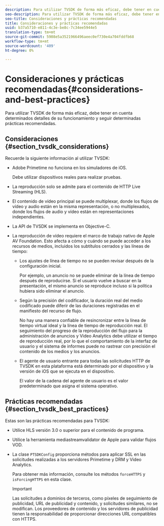 ```yaml
---
description: Para utilizar TVSDK de forma más eficaz, debe tener en cuenta determinados detalles de su funcionamiento y seguir determinadas prácticas recomendadas.
seo-description: Para utilizar TVSDK de forma más eficaz, debe tener en cuenta determinados detalles de su funcionamiento y seguir determinadas prácticas recomendadas.
seo-title: Consideraciones y prácticas recomendadas
title: Consideraciones y prácticas recomendadas
uuid: b37a5710-e811-4c3e-be8c-7c34ee5944e5
translation-type: tm+mt
source-git-commit: 5908e5a3521966496aeec0ef730e4a704fddfb68
workflow-type: tm+mt
source-wordcount: '409'
ht-degree: 0%

---
```



# Consideraciones y prácticas recomendadas{#considerations-and-best-practices}

Para utilizar TVSDK de forma más eficaz, debe tener en cuenta determinados detalles de su funcionamiento y seguir determinadas prácticas recomendadas.

## Consideraciones {#section_tvsdk_considerations}

Recuerde la siguiente información al utilizar TVSDK:

* Adobe Primetime no funciona en los simuladores de iOS.

   Debe utilizar dispositivos reales para realizar pruebas.
* La reproducción solo se admite para el contenido de HTTP Live Streaming (HLS).
* El contenido de vídeo principal se puede multiplexar, donde los flujos de vídeo y audio están en la misma representación, o no multiplexados, donde los flujos de audio y vídeo están en representaciones independientes.
* La API de TVSDK se implementa en Objective-C.
* La reproducción de vídeo requiere el marco de trabajo nativo de Apple AV Foundation. Esto afecta a cómo y cuándo se puede acceder a los recursos de medios, incluidos los subtítulos cerrados y las líneas de tiempo:

   * Los ajustes de línea de tiempo no se pueden revisar después de la configuración inicial.

      Por ejemplo, un anuncio no se puede eliminar de la línea de tiempo después de reproducirse. Si el usuario vuelve a buscar en la presentación, el mismo anuncio se reproduce incluso si la política hubiera sido eliminar el anuncio.
   * Según la precisión del codificador, la duración real del medio codificado puede diferir de las duraciones registradas en el manifiesto del recurso de flujo.

      No hay una manera confiable de resincronizar entre la línea de tiempo virtual ideal y la línea de tiempo de reproducción real. El seguimiento del progreso de la reproducción del flujo para la administración de anuncios y Video Analytics debe utilizar el tiempo de reproducción real, por lo que el comportamiento de la interfaz de usuario y el sistema de informes puede no rastrear con precisión el contenido de los medios y los anuncios.
   * El agente de usuario entrante para todas las solicitudes HTTP de TVSDK en esta plataforma está determinado por el dispositivo y la versión de iOS que se ejecuta en el dispositivo.

      El valor de la cadena del agente de usuario es el valor predeterminado que asigna el sistema operativo.

## Prácticas recomendadas {#section_tvsdk_best_practices}

Estas son las prácticas recomendadas para TVSDK:

* Utilice HLS versión 3.0 o superior para el contenido de programa.
* Utilice la herramienta mediastreamvalidator de Apple para validar flujos VOD.
* La clase `PTSDKConfig` proporciona métodos para aplicar SSL en las solicitudes realizadas a los servidores Primetime y DRM y Video Analytics.

   Para obtener más información, consulte los métodos `forceHTTPS` y `isForcingHTTPS` en esta clase.

   >[!IMPORTANT]
   >
   >Las solicitudes a dominios de terceros, como píxeles de seguimiento de publicidad, URL de publicidad y contenido, y solicitudes similares, no se modifican. Los proveedores de contenido y los servidores de publicidad tienen la responsabilidad de proporcionar direcciones URL compatibles con HTTPS.

